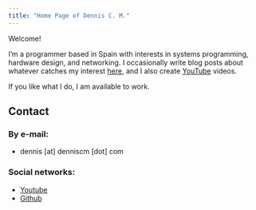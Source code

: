 ```yaml
---
title: "Home Page of Dennis C. M."
---
```


Welcome!    

I’m a programmer based in Spain with interests in systems programming, hardware design, and networking. I occasionally write blog posts about whatever catches my interest [here](/blog/index.md), and I also create [YouTube](https://youtube.com/@denniscm6) videos.   

If you like what I do, I am available to work.
 
## Contact

### By e-mail:

- dennis [at] denniscm [dot] com

### Social networks:

- [Youtube](https://youtube.com/@denniscm6)
- [Github](https://github.com/denniscmcom)

